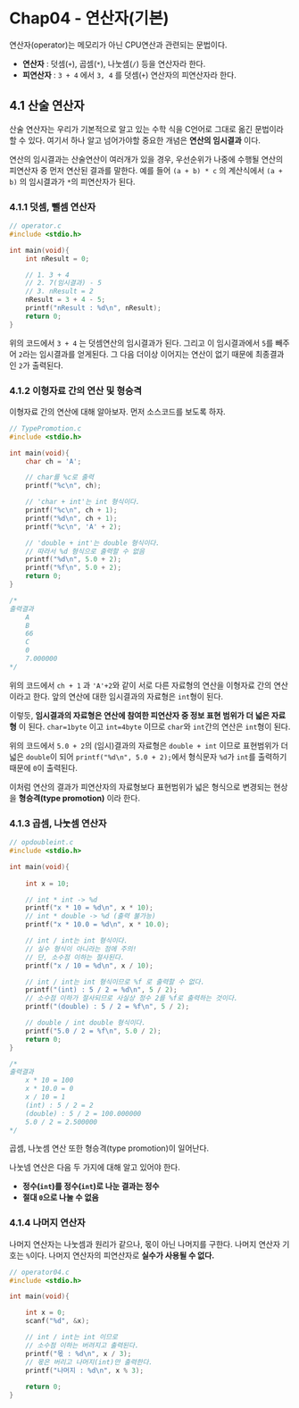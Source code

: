 # Chap04 - 연산자(기본)



연산자(operator)는 메모리가 아닌 CPU연산과 관련되는 문법이다. 

- **연산자** : 덧셈(`+`), 곱셈(`*`), 나눗셈(`/`) 등을 연산자라 한다.
- **피연산자** : `3 + 4`  에서 `3, 4` 를 덧셈(`+`) 연산자의 피연산자라 한다.



## 4.1 산술 연산자

산술 연산자는 우리가 기본적으로 알고 있는 수학 식을 C언어로 그대로 옮긴 문법이라 할 수 있다. 여기서 하나 알고 넘어가야할 중요한 개념은 **연산의 임시결과** 이다. 

연산의 임시결과는 산술연산이 여러개가 있을 경우, 우선순위가 나중에 수행될 연산의 피연산자 중 먼저 연산된 결과를 말한다. 예를 들어 `(a + b) * c` 의 계산식에서 `(a + b)` 의 임시결과가 `*`의 피연산자가 된다.



### 4.1.1 덧셈, 뺄셈 연산자

```c
// operator.c
#include <stdio.h>

int main(void){
    int nResult = 0;

    // 1. 3 + 4
    // 2. 7(임시결과) - 5
    // 3. nResult = 2
    nResult = 3 + 4 - 5;
    printf("nResult : %d\n", nResult);
    return 0;
}
```

위의 코드에서 `3 + 4` 는 덧셈연산의 임시결과가 된다. 그리고 이 임시결과에서 `5`를 빼주어 `2`라는 임시결과를 얻게된다. 그 다음 더이상 이어지는 연산이 없기 때문에 최종결과인 `2`가 출력된다.



### 4.1.2 이형자료 간의 연산 및 형승격

이형자료 간의 연산에 대해 알아보자. 먼저 소스코드를 보도록 하자.

```c
// TypePromotion.c
#include <stdio.h>

int main(void){
    char ch = 'A';

    // char를 %c로 출력
    printf("%c\n", ch);

    // 'char + int'는 int 형식이다.
    printf("%c\n", ch + 1);
    printf("%d\n", ch + 1);
    printf("%c\n", 'A' + 2);

    // 'double + int'는 double 형식이다.
    // 따라서 %d 형식으로 출력할 수 없음
    printf("%d\n", 5.0 + 2);
    printf("%f\n", 5.0 + 2);
    return 0;
}

/*
출력결과
    A
    B
    66
    C
    0
    7.000000
*/
```



위의 코드에서 `ch + 1` 과 `'A'+2`와 같이 서로 다른 자료형의 연산을 이형자료 간의 연산이라고 한다.  앞의 연산에 대한 임시결과의 자료형은 `int`형이 된다. 

이렇듯, **임시결과의 자료형은 연산에 참여한 피연산자 중 정보 표현 범위가 더 넓은 자료형** 이 된다. `char=1byte` 이고 `int=4byte` 이므로 `char`와 `int`간의 연산은 `int`형이 된다. 

위의 코드에서 `5.0 + 2`의 (임시)결과의 자료형은 `double + int` 이므로 표현범위가 더 넓은 `double`이 되어 `printf("%d\n", 5.0 + 2);`에서 형식문자 `%d`가 `int`를 출력하기 때문에 `0`이 출력된다.

이처럼 연산의 결과가 피연산자의 자료형보다 표현범위가 넓은 형식으로 변경되는 현상을 **형승격(type promotion)** 이라 한다. 



### 4.1.3 곱셈, 나눗셈 연산자

```c
// opdoubleint.c
#include <stdio.h>

int main(void){
    
    int x = 10;

    // int * int -> %d
    printf("x * 10 = %d\n", x * 10);
    // int * double -> %d (출력 불가능)
    printf("x * 10.0 = %d\n", x * 10.0);

    // int / int는 int 형식이다. 
    // 실수 형식이 아니라는 점에 주의!
    // 단, 소수점 이하는 절사된다.
    printf("x / 10 = %d\n", x / 10);

    // int / int는 int 형식이므로 %f 로 출력할 수 없다.
    printf("(int) : 5 / 2 = %d\n", 5 / 2);
    // 소수점 이하가 절사되므로 사실상 정수 2를 %f로 출력하는 것이다.
    printf("(double) : 5 / 2 = %f\n", 5 / 2);

    // double / int double 형식이다.
    printf("5.0 / 2 = %f\n", 5.0 / 2);
    return 0;
}

/*
출력결과
    x * 10 = 100
    x * 10.0 = 0
    x / 10 = 1
    (int) : 5 / 2 = 2
    (double) : 5 / 2 = 100.000000
    5.0 / 2 = 2.500000
*/
```



곱셈, 나눗셈 연산 또한 형승격(type promotion)이 일어난다.  

나눗넴 연산은 다음 두 가지에 대해 알고 있어야 한다.

- **정수(`int`)를 정수(`int`)로 나눈 결과는 정수**
- **절대 `0`으로 나눌 수 없음**



### 4.1.4 나머지 연산자

나머지 연산자는 나눗셈과 원리가 같으나, 몫이 아닌 나머지를 구한다. 나머지 연산자 기호는 `%`이다. 나머지 연산자의 피연산자로 **실수가 사용될 수 없다.**

```c
// operator04.c
#include <stdio.h>

int main(void){

    int x = 0;
    scanf("%d", &x);

    // int / int는 int 이므로 
    // 소수점 이하는 버려지고 출력된다.
    printf("몫 : %d\n", x / 3);
    // 몫은 버리고 나머지(int)만 출력한다.
    printf("나머지 : %d\n", x % 3);
    
    return 0;
}
```



